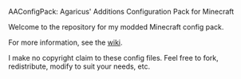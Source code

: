 AAConfigPack: Agaricus' Additions Configuration Pack for Minecraft

Welcome to the repository for my modded Minecraft config pack.

For more information, see the [wiki](https://github.com/agaricusb/AAConfigPack/wiki).

I make no copyright claim to these config files. Feel free to fork, redistribute, modify to suit your needs, etc.

